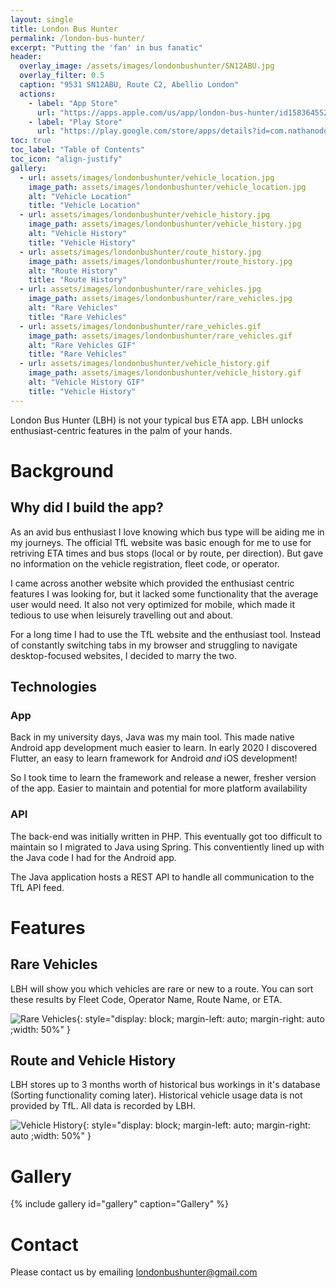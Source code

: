 ```yaml
---
layout: single
title: London Bus Hunter
permalink: /london-bus-hunter/
excerpt: "Putting the 'fan' in bus fanatic"
header:
  overlay_image: /assets/images/londonbushunter/SN12ABU.jpg
  overlay_filter: 0.5
  caption: "9531 SN12ABU, Route C2, Abellio London"
  actions:    
    - label: "App Store"
      url: "https://apps.apple.com/us/app/london-bus-hunter/id1583645521"
    - label: "Play Store"
      url: "https://play.google.com/store/apps/details?id=com.nathanodong.london_bus_hunter"
toc: true
toc_label: "Table of Contents"
toc_icon: "align-justify"
gallery:
  - url: assets/images/londonbushunter/vehicle_location.jpg
    image_path: assets/images/londonbushunter/vehicle_location.jpg
    alt: "Vehicle Location"
    title: "Vehicle Location"
  - url: assets/images/londonbushunter/vehicle_history.jpg
    image_path: assets/images/londonbushunter/vehicle_history.jpg
    alt: "Vehicle History"
    title: "Vehicle History"
  - url: assets/images/londonbushunter/route_history.jpg
    image_path: assets/images/londonbushunter/route_history.jpg
    alt: "Route History"
    title: "Route History"
  - url: assets/images/londonbushunter/rare_vehicles.jpg
    image_path: assets/images/londonbushunter/rare_vehicles.jpg
    alt: "Rare Vehicles"
    title: "Rare Vehicles"
  - url: assets/images/londonbushunter/rare_vehicles.gif
    image_path: assets/images/londonbushunter/rare_vehicles.gif
    alt: "Rare Vehicles GIF"
    title: "Rare Vehicles"
  - url: assets/images/londonbushunter/vehicle_history.gif
    image_path: assets/images/londonbushunter/vehicle_history.gif
    alt: "Vehicle History GIF"
    title: "Vehicle History"
---
```

London Bus Hunter (LBH) is not your typical bus ETA app. LBH unlocks
enthusiast-centric features in the palm of your hands.

# Background

## Why did I build the app?
As an avid bus enthusiast I love knowing which bus type will be
aiding me in my journeys. The official TfL website was basic
enough for me to use for retriving ETA times and bus stops (local
or by route, per direction). But gave no information on the vehicle
registration, fleet code, or operator.

I came across another website which provided the enthusiast centric
features I was looking for, but it lacked some functionality that the
average user would need. It also not very optimized for mobile,
which made it tedious to use when leisurely travelling out and about.

For a long time I had to use the TfL website and the enthusiast tool.
Instead of constantly switching tabs in my browser and struggling
to navigate desktop-focused websites, I decided to marry the two.

## Technologies

### App
Back in my university days, Java was my main tool. This made native
Android app development much easier to learn. In early 2020 I discovered
Flutter, an easy to learn framework for Android *and* iOS development!

So I took time to learn the framework and release a newer, fresher
version of the app. Easier to maintain and potential for more platform
availability

### API
The back-end was initially written in PHP. This eventually got too
difficult to maintain so I migrated to Java using Spring. This
conventiently lined up with the Java code I had for the Android app.

The Java application hosts a REST API to handle all communication
to the TfL API feed.

# Features
## Rare Vehicles
LBH will show you which vehicles are rare or new to a route. You can sort
these results by Fleet Code, Operator Name, Route Name, or ETA.

![Rare Vehicles](assets/images/londonbushunter/rare_vehicles.gif){: style="display: block; margin-left: auto; margin-right: auto ;width: 50%" }

## Route and Vehicle History
LBH stores up to 3 months worth of historical bus workings in it's database 
(Sorting functionality coming later). Historical vehicle usage data is not
provided by TfL. All data is recorded by LBH.

![Vehicle History](assets/images/londonbushunter/vehicle_history.gif){: style="display: block; margin-left: auto; margin-right: auto ;width: 50%" }

# Gallery
{% include gallery id="gallery" caption="Gallery" %}

# Contact
Please contact us by emailing [londonbushunter@gmail.com](mailto:londonbushunter@gmail.com)
